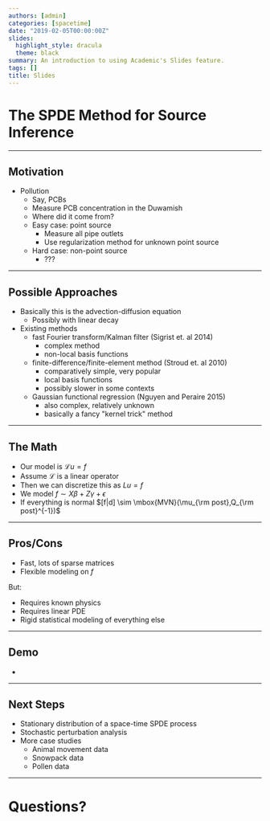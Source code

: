 ```yaml
---
authors: [admin]
categories: [spacetime]
date: "2019-02-05T00:00:00Z"
slides:
  highlight_style: dracula
  theme: black
summary: An introduction to using Academic's Slides feature.
tags: []
title: Slides
---
```


# The SPDE Method for Source Inference

---

## Motivation

- Pollution
	- Say, PCBs
	- Measure PCB concentration in the Duwamish
	- Where did it come from?
	- Easy case: point source
		- Measure all pipe outlets
		- Use regularization method for unknown point source
	- Hard case: non-point source
		- ???

---

## Possible Approaches

- Basically this is the advection-diffusion equation
	- Possibly with linear decay
- Existing methods 
	- fast Fourier transform/Kalman filter (Sigrist et. al 2014)
		- complex method 
		- non-local basis functions
	- finite-difference/finite-element method (Stroud et. al 2010)
		- comparatively simple, very popular
		- local basis functions
		- possibly slower in some contexts
	- Gaussian functional regression (Nguyen and Peraire 2015)
		- also complex, relatively unknown
		- basically a fancy "kernel trick" method

---

## The Math

- Our model is $\mathcal{L}u = f$
- Assume $\mathcal{L}$ is a linear operator
- Then we can discretize this as $Lu = f$
- We model $f\sim X\beta + Z\gamma + \epsilon$
- If everything is normal $[f|d] \sim \mbox{MVN}(\mu_{\rm post},Q_{\rm post}^{-1})$

---

## Pros/Cons

- Fast, lots of sparse matrices
- Flexible modeling on $f$

But:

- Requires known physics
- Requires linear PDE
- Rigid statistical modeling of everything else

--- 

## Demo

- 

---

## Next Steps

- Stationary distribution of a space-time SPDE process
- Stochastic perturbation analysis
- More case studies
	- Animal movement data
	- Snowpack data
	- Pollen data

---


# Questions?
